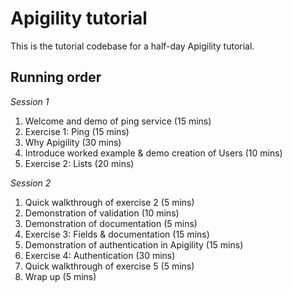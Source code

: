 # Apigility tutorial

This is the tutorial codebase for a half-day Apigility tutorial.


## Running order

*Session 1*

1. Welcome and demo of ping service (15 mins)
2. Exercise 1: Ping (15 mins)
3. Why Apigility (30 mins)
4. Introduce worked example & demo creation of Users (10 mins)
5. Exercise 2: Lists (20 mins)

*Session 2*

1. Quick walkthrough of exercise 2 (5 mins)
2. Demonstration of validation (10 mins)
3. Demonstration of documentation (5 mins)
4. Exercise 3: Fields & documentation (15 mins)
5. Demonstration of authentication in Apigility (15 mins)
6. Exercise 4: Authentication (30 mins)
7. Quick walkthrough of exercise 5 (5 mins)
8. Wrap up (5 mins)
